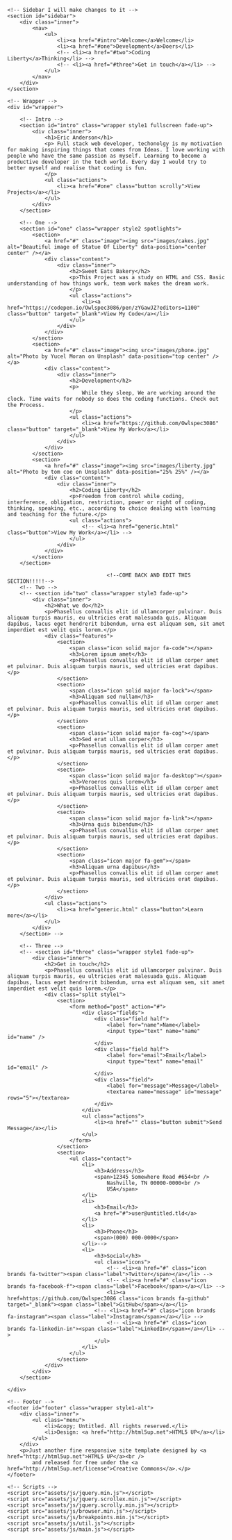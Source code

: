 <!DOCTYPE HTML>
<!--
	Hyperspace by HTML5 UP
	html5up.net | @ajlkn
	Free for personal and commercial use under the CCA 3.0 license (html5up.net/license)
-->
<html>

<head>
	<title>Eric Anderson Portfolio</title>
	<meta charset="utf-8" />
	<!--Here is the vieport to make it movile responsive-->
	<meta name="viewport" content="width=device-width, initial-scale=1, user-scalable=no" />
	<!--this is the css link -->
	<link rel="stylesheet" href="assets/css/main.css" />
	<noscript>
			<link rel="stylesheet" href="assets/css/noscript.css" /></noscript>
</head>

<body class="is-preload">

	<!-- Sidebar I will make changes to it -->
	<section id="sidebar">
		<div class="inner">
			<nav>
				<ul>
					<li><a href="#intro">Welcome</a>Welcome</li>
					<li><a href="#one">Development</a>Doers</li>
					<!-- <li><a href="#two">Coding Liberty</a>Thinking</li> -->
					<!-- <li><a href="#three">Get in touch</a></li> -->
				</ul>
			</nav>
		</div>
	</section>

	<!-- Wrapper -->
	<div id="wrapper">

		<!-- Intro -->
		<section id="intro" class="wrapper style1 fullscreen fade-up">
			<div class="inner">
				<h1>Eric Anderson</h1>
				<p> Full stack web developer, techonolgy is my motivation for making inspiring things that comes from Ideas. I love working with people who have the same passion as myself. Learning to become a productive developer in the tech world. Every day I would try to better myself and realise that coding is fun.
				</p>
				<ul class="actions">
					<li><a href="#one" class="button scrolly">View Projects</a></li>
				</ul>
			</div>
		</section>

		<!-- One -->
		<section id="one" class="wrapper style2 spotlights">
			<section>
				<a href="#" class="image"><img src="images/cakes.jpg" alt="Beautiful image of Statue Of Liberty" data-position="center center" /></a>
				<div class="content">
					<div class="inner">
						<h2>Sweet Eats Bakery</h2>
						<p>This Project was a study on HTML and CSS. Basic understanding of how things work, team work makes the dream work.
						</p>
						<ul class="actions">
							<li><a href="https://codepen.io/Owlspec3086/pen/zYGawJZ?editors=1100" class="button" target="_blank">View My Code</a></li>
						</ul>
					</div>
				</div>
			</section>
			<section>
				<a href="#" class="image"><img src="images/phone.jpg" alt="Photo by Yucel Moran on Unsplash" data-position="top center" /></a>
				<div class="content">
					<div class="inner">
						<h2>Development</h2>
						<p>
							While they sleep, We are working around the clock. Time waits for nobody so does the coding functions. Check out the Process.
						</p>
						<ul class="actions">
							<li><a href="https://github.com/Owlspec3086" class="button" target="_blank">View My Work</a></li>
						</ul>
					</div>
				</div>
			</section>
			<section>
				<a href="#" class="image"><img src="images/liberty.jpg" alt="Photo by tom coe on Unsplash" data-position="25% 25%" /></a>
				<div class="content">
					<div class="inner">
						<h2>Coding Liberty</h2>
						<p>Freedom from control while coding, interference, obligation, restriction, power or right of coding, thinking, speaking, etc., according to choice dealing with learning and teaching for the future.</p>
						<ul class="actions">
							<!-- <li><a href="generic.html" class="button">View My Work</a></li> -->
						</ul>
					</div>
				</div>
			</section>
		</section>

									<!--COME BACK AND EDIT THIS SECTION!!!!!-->
		<!-- Two -->
		<!-- <section id="two" class="wrapper style3 fade-up">
			<div class="inner">
				<h2>What we do</h2>
				<p>Phasellus convallis elit id ullamcorper pulvinar. Duis aliquam turpis mauris, eu ultricies erat malesuada quis. Aliquam dapibus, lacus eget hendrerit bibendum, urna est aliquam sem, sit amet imperdiet est velit quis lorem.</p>
				<div class="features">
					<section>
						<span class="icon solid major fa-code"></span>
						<h3>Lorem ipsum amet</h3>
						<p>Phasellus convallis elit id ullam corper amet et pulvinar. Duis aliquam turpis mauris, sed ultricies erat dapibus.</p>
					</section>
					<section>
						<span class="icon solid major fa-lock"></span>
						<h3>Aliquam sed nullam</h3>
						<p>Phasellus convallis elit id ullam corper amet et pulvinar. Duis aliquam turpis mauris, sed ultricies erat dapibus.</p>
					</section>
					<section>
						<span class="icon solid major fa-cog"></span>
						<h3>Sed erat ullam corper</h3>
						<p>Phasellus convallis elit id ullam corper amet et pulvinar. Duis aliquam turpis mauris, sed ultricies erat dapibus.</p>
					</section>
					<section>
						<span class="icon solid major fa-desktop"></span>
						<h3>Veroeros quis lorem</h3>
						<p>Phasellus convallis elit id ullam corper amet et pulvinar. Duis aliquam turpis mauris, sed ultricies erat dapibus.</p>
					</section>
					<section>
						<span class="icon solid major fa-link"></span>
						<h3>Urna quis bibendum</h3>
						<p>Phasellus convallis elit id ullam corper amet et pulvinar. Duis aliquam turpis mauris, sed ultricies erat dapibus.</p>
					</section>
					<section>
						<span class="icon major fa-gem"></span>
						<h3>Aliquam urna dapibus</h3>
						<p>Phasellus convallis elit id ullam corper amet et pulvinar. Duis aliquam turpis mauris, sed ultricies erat dapibus.</p>
					</section>
				</div>
				<ul class="actions">
					<li><a href="generic.html" class="button">Learn more</a></li>
				</ul>
			</div>
		</section> -->

		<!-- Three -->
		<!-- <section id="three" class="wrapper style1 fade-up">
			<div class="inner">
				<h2>Get in touch</h2>
				<p>Phasellus convallis elit id ullamcorper pulvinar. Duis aliquam turpis mauris, eu ultricies erat malesuada quis. Aliquam dapibus, lacus eget hendrerit bibendum, urna est aliquam sem, sit amet imperdiet est velit quis lorem.</p>
				<div class="split style1">
					<section>
						<form method="post" action="#">
							<div class="fields">
								<div class="field half">
									<label for="name">Name</label>
									<input type="text" name="name" id="name" />
								</div>
								<div class="field half">
									<label for="email">Email</label>
									<input type="text" name="email" id="email" />
								</div>
								<div class="field">
									<label for="message">Message</label>
									<textarea name="message" id="message" rows="5"></textarea>
								</div>
							</div>
							<ul class="actions">
								<li><a href="" class="button submit">Send Message</a></li>
							</ul>
						</form>
					</section>
					<section>
						<ul class="contact">
							<li>
								<h3>Address</h3>
								<span>12345 Somewhere Road #654<br />
									Nashville, TN 00000-0000<br />
									USA</span>
							</li>
							<li>
								<h3>Email</h3>
								<a href="#">user@untitled.tld</a>
							</li>
							<li>
								<h3>Phone</h3>
								<span>(000) 000-0000</span>
							</li>-->
							<li>
								<h3>Social</h3>
								<ul class="icons">
									<!-- <li><a href="#" class="icon brands fa-twitter"><span class="label">Twitter</span></a></li> -->
									<!-- <li><a href="#" class="icon brands fa-facebook-f"><span class="label">Facebook</span></a></li> -->
									<li><a href=https://github.com/Owlspec3086 class="icon brands fa-github" target="_blank"><span class="label">GitHub</span></a></li>
								<!-- <li><a href="#" class="icon brands fa-instagram"><span class="label">Instagram</span></a></li> -->
									<!-- <li><a href="#" class="icon brands fa-linkedin-in"><span class="label">LinkedIn</span></a></li> -->
								</ul>
							</li>
						</ul>
					</section>
				</div>
			</div>
		</section>

	</div>

	<!-- Footer -->
	<footer id="footer" class="wrapper style1-alt">
		<div class="inner">
			<ul class="menu">
				<li>&copy; Untitled. All rights reserved.</li>
				<li>Design: <a href="http://html5up.net">HTML5 UP</a></li>
			</ul>
		</div>
		<p>Just another fine responsive site template designed by <a href="http://html5up.net">HTML5 UP</a><br />
			and released for free under the <a href="http://html5up.net/license">Creative Commons</a>.</p>
	</footer>

	<!-- Scripts -->
	<script src="assets/js/jquery.min.js"></script>
	<script src="assets/js/jquery.scrollex.min.js"></script>
	<script src="assets/js/jquery.scrolly.min.js"></script>
	<script src="assets/js/browser.min.js"></script>
	<script src="assets/js/breakpoints.min.js"></script>
	<script src="assets/js/util.js"></script>
	<script src="assets/js/main.js"></script>

</body>

</html>

